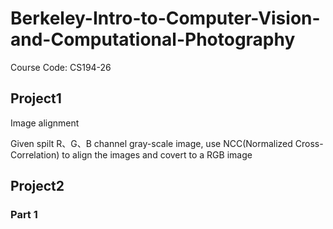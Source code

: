# Berkeley-Intro-to-Computer-Vision-and-Computational-Photography

Course Code: CS194-26

## Project1

Image alignment

Given spilt R、G、B channel gray-scale image, use NCC(Normalized Cross-Correlation) to align the images and covert to a RGB image

## Project2
### Part 1
